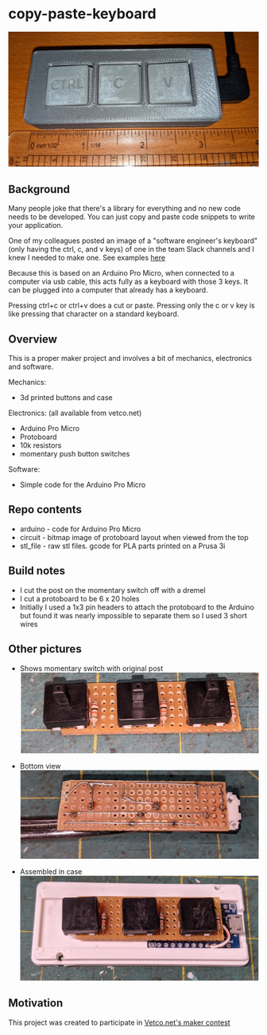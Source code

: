 # copy-paste-keyboard
![Finshed](build-images/complete.jpg)

## Background
Many people joke that there's a library for everything and no new code needs to be developed. You can just copy and paste code snippets to write your application.

One of my colleagues posted an image of a "software engineer's keyboard" (only having the ctrl, c, and v keys) of one in the team Slack channels and I knew I needed to make one. See examples [here](https://lmgtfy.app/?q=copy+paste+keyboard&t=i)

Because this is based on an Arduino Pro Micro, when connected to a computer via usb cable, this acts fully as a keyboard with those 3 keys. It can be plugged into a computer that already has a keyboard. 

Pressing ctrl+c or ctrl+v does a cut or paste. Pressing only the c or v key is like pressing that character on a standard keyboard.

## Overview
This is a proper maker project and involves a bit of mechanics, electronics and software.

Mechanics: 
* 3d printed buttons and case

Electronics: (all available from vetco.net)
* Arduino Pro Micro 
* Protoboard
* 10k resistors
* momentary push button switches

Software:
* Simple code for the Arduino Pro Micro

## Repo contents
* arduino - code for Arduino Pro Micro
* circuit - bitmap image of protoboard layout when viewed from the top
* stl_file - raw stl files. gcode for PLA parts printed on a Prusa 3i

## Build notes
* I cut the post on the momentary switch off with a dremel
* I cut a protoboard to be 6 x 20 holes
* Initially I used a 1x3 pin headers to attach the protoboard to the Arduino but found it was nearly impossible to separate them so I used 3 short wires

## Other pictures
* Shows momentary switch with original post
![Top](build-images/circuitboard-top.jpg)

* Bottom view
![Bottom](build-images/circuitboard-bottom.jpg)

* Assembled in case
![InCase](build-images/assembled-in-case.jpg)

## Motivation
This project was created to participate in [Vetco.net's maker contest](https://vetco.net/blog/contest-show-us-what-you-ve-used-our-parts-to-build-500-in-prizes/2021-08-20-11-08-51-0700)

